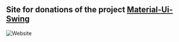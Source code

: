 ## Site for donations of the project [Material-Ui-Swing](https://github.com/vincenzopalazzo/material-ui-swing)
![Website](https://img.shields.io/website/http/vincenzopalazzo.github.io/material-ui-swing-donations.svg?style=for-the-badge&up_color=yellow&up_message=Donation)
